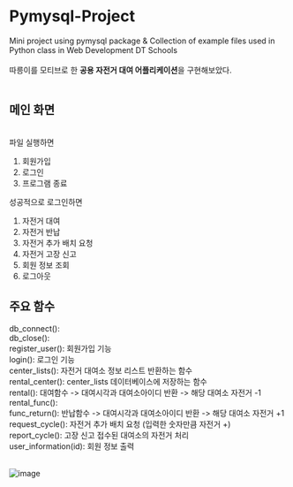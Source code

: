 # Pymysql-Project
Mini project using pymysql package &amp; Collection of example files used in Python class in Web Development DT Schools<br>
<br>
따릉이를 모티브로 한 <b>공용 자전거 대여 어플리케이션</b>을 구현해보았다.<br>
<br>
<h2>메인 화면</h2><br>
파일 실행하면 

1. 회원가입 
2. 로그인 
3. 프로그램 종료<br>


성공적으로 로그인하면<br>

1. 자전거 대여
2. 자전거 반납
3. 자전거 추가 배치 요청
4. 자전거 고장 신고
5. 회원 정보 조회
6. 로그아웃

<h2>주요 함수</h2>
db_connect(): <br>
db_close(): <br>
register_user(): 회원가입 기능<br>
login(): 로그인 기능<br>
center_lists(): 자전거 대여소 정보 리스트 반환하는 함수<br>
rental_center(): center_lists 데이터베이스에 저장하는 함수<br>
rental(): 대여함수 -> 대여시각과 대여소아이디 반환 -> 해당 대여소 자전거 -1<br>
rental_func(): <br>
func_return(): 반납함수 -> 대여시각과 대여소아이디 반환 -> 해당 대여소 자전거 +1<br>
request_cycle(): 자전거 추가 배치 요청 (입력한 숫자만큼 자전거 +)<br>
report_cycle(): 고장 신고 접수된 대여소의 자전거 처리<br>
user_information(id): 회원 정보 출력<br>
<br>

![image](https://user-images.githubusercontent.com/83086978/166724149-631a6725-ee1e-487b-bf1b-73f59e206915.png)
